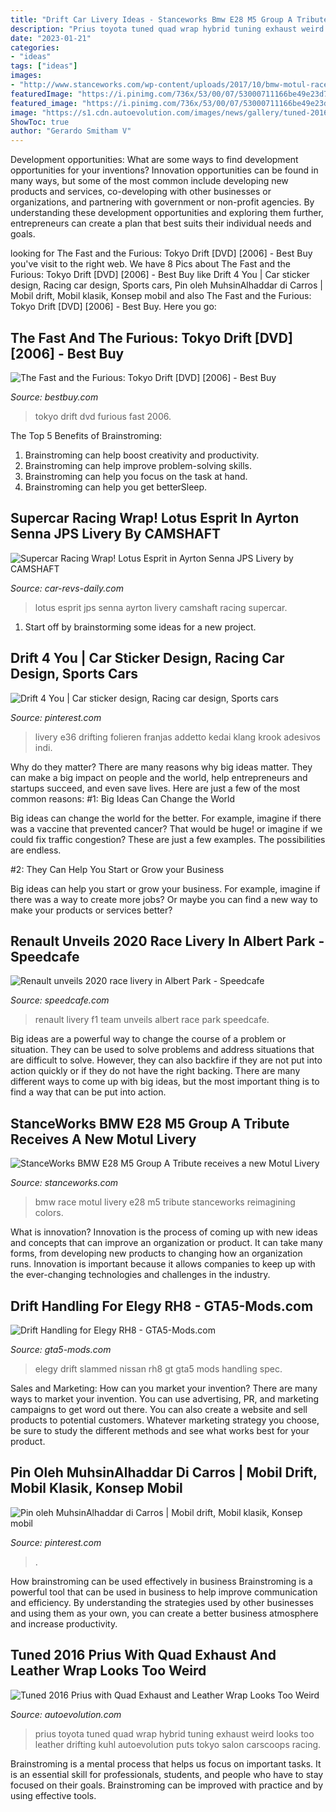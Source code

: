 ```yaml
---
title: "Drift Car Livery Ideas - Stanceworks Bmw E28 M5 Group A Tribute Receives A New Motul Livery"
description: "Prius toyota tuned quad wrap hybrid tuning exhaust weird looks too leather drifting kuhl autoevolution puts tokyo salon carscoops racing"
date: "2023-01-21"
categories:
- "ideas"
tags: ["ideas"]
images:
- "http://www.stanceworks.com/wp-content/uploads/2017/10/bmw-motul-race-livery.jpg"
featuredImage: "https://i.pinimg.com/736x/53/00/07/53000711166be49e23d75443528609e5.jpg"
featured_image: "https://i.pinimg.com/736x/53/00/07/53000711166be49e23d75443528609e5.jpg"
image: "https://s1.cdn.autoevolution.com/images/news/gallery/tuned-2016-prius-with-quad-exhaust-and-leather-wrap-looks-too-weird_2.jpg"
ShowToc: true
author: "Gerardo Smitham V"
---
```



Development opportunities: What are some ways to find development opportunities for your inventions?
Innovation opportunities can be found in many ways, but some of the most common include developing new products and services, co-developing with other businesses or organizations, and partnering with government or non-profit agencies. By understanding these development opportunities and exploring them further, entrepreneurs can create a plan that best suits their individual needs and goals.

	

		
looking for The Fast and the Furious: Tokyo Drift [DVD] [2006] - Best Buy you've visit to the right web. We have 8 Pics about The Fast and the Furious: Tokyo Drift [DVD] [2006] - Best Buy like Drift 4 You | Car sticker design, Racing car design, Sports cars, Pin oleh MuhsinAlhaddar di Carros | Mobil drift, Mobil klasik, Konsep mobil and also The Fast and the Furious: Tokyo Drift [DVD] [2006] - Best Buy. Here you go:
		
    
## The Fast And The Furious: Tokyo Drift [DVD] [2006] - Best Buy

<img loading=lazy src="https://pisces.bbystatic.com/image2/BestBuy_US/images/products/3237/32375259_so.jpg" onerror="this.onerror=null;this.src='https://tse2.mm.bing.net/th?id=OIP.kHplysO2-CPC069rVCdhyAHaKZ&amp;pid=15.1';" alt="The Fast and the Furious: Tokyo Drift [DVD] [2006] - Best Buy">

_Source: bestbuy.com_

>tokyo drift dvd furious fast 2006. 

	

The Top 5 Benefits of Brainstroming:
1. Brainstroming can help boost creativity and productivity.
2. Brainstroming can help improve problem-solving skills.
3. Brainstroming can help you focus on the task at hand.
4. Brainstroming can help you get betterSleep.

    
## Supercar Racing Wrap! Lotus Esprit In Ayrton Senna JPS Livery By CAMSHAFT

<img loading=lazy src="http://www.car-revs-daily.com/wp-content/uploads/Lotus-Esprit-in-Ayrton-Senna-JPS-Livery-by-CAMSHAFT-7.jpg" onerror="this.onerror=null;this.src='https://tse3.mm.bing.net/th?id=OIP._i8U3XXju2hfrnUzJJ0YtAHaD2&amp;pid=15.1';" alt="Supercar Racing Wrap! Lotus Esprit in Ayrton Senna JPS Livery by CAMSHAFT">

_Source: car-revs-daily.com_

>lotus esprit jps senna ayrton livery camshaft racing supercar. 

	

1. Start off by brainstorming some ideas for a new project.

    
## Drift 4 You | Car Sticker Design, Racing Car Design, Sports Cars

<img loading=lazy src="https://i.pinimg.com/736x/53/00/07/53000711166be49e23d75443528609e5.jpg" onerror="this.onerror=null;this.src='https://tse2.mm.bing.net/th?id=OIP.dJHPnYEicFuIHlesmwf0QwHaLZ&amp;pid=15.1';" alt="Drift 4 You | Car sticker design, Racing car design, Sports cars">

_Source: pinterest.com_

>livery e36 drifting folieren franjas addetto kedai klang krook adesivos indi. 

	

Why do they matter?
There are many reasons why big ideas matter. They can make a big impact on people and the world, help entrepreneurs and startups succeed, and even save lives. Here are just a few of the most common reasons:
#1: Big Ideas Can Change the World

Big ideas can change the world for the better. For example, imagine if there was a vaccine that prevented cancer? That would be huge! or imagine if we could fix traffic congestion? These are just a few examples. The possibilities are endless.

#2: They Can Help You Start or Grow your Business

Big ideas can help you start or grow your business. For example, imagine if there was a way to create more jobs? Or maybe you can find a new way to make your products or services better?

    
## Renault Unveils 2020 Race Livery In Albert Park - Speedcafe

<img loading=lazy src="https://media4.speedcafe.com/wp-content/uploads/2020/03/profil-2-1200x800.jpg" onerror="this.onerror=null;this.src='https://tse4.mm.bing.net/th?id=OIP.NQw5OdyvYiqV4SZMC1hCdgEsDI&amp;pid=15.1';" alt="Renault unveils 2020 race livery in Albert Park - Speedcafe">

_Source: speedcafe.com_

>renault livery f1 team unveils albert race park speedcafe. 

	

Big ideas are a powerful way to change the course of a problem or situation. They can be used to solve problems and address situations that are difficult to solve. However, they can also backfire if they are not put into action quickly or if they do not have the right backing. There are many different ways to come up with big ideas, but the most important thing is to find a way that can be put into action.

    
## StanceWorks BMW E28 M5 Group A Tribute Receives A New Motul Livery

<img loading=lazy src="http://www.stanceworks.com/wp-content/uploads/2017/10/bmw-motul-race-livery.jpg" onerror="this.onerror=null;this.src='https://tse3.mm.bing.net/th?id=OIP.fwm8AJLQ0CUknZOeh27tXwHaE8&amp;pid=15.1';" alt="StanceWorks BMW E28 M5 Group A Tribute receives a new Motul Livery">

_Source: stanceworks.com_

>bmw race motul livery e28 m5 tribute stanceworks reimagining colors. 

	

What is innovation?
Innovation is the process of coming up with new ideas and concepts that can improve an organization or product. It can take many forms, from developing new products to changing how an organization runs. Innovation is important because it allows companies to keep up with the ever-changing technologies and challenges in the industry.

    
## Drift Handling For Elegy RH8 - GTA5-Mods.com

<img loading=lazy src="https://img.gta5-mods.com/q75/images/drift-handling-for-elegy-rh8/8bd00e-8507296097_c5ec3c519e_b.png" onerror="this.onerror=null;this.src='https://tse2.mm.bing.net/th?id=OIP.4QpAUAumh-JwOsLvffGEygHaEK&amp;pid=15.1';" alt="Drift Handling for Elegy RH8 - GTA5-Mods.com">

_Source: gta5-mods.com_

>elegy drift slammed nissan rh8 gt gta5 mods handling spec. 

	

Sales and Marketing: How can you market your invention?
There are many ways to market your invention. You can use advertising, PR, and marketing campaigns to get word out there. You can also create a website and sell products to potential customers. Whatever marketing strategy you choose, be sure to study the different methods and see what works best for your product.

    
## Pin Oleh MuhsinAlhaddar Di Carros | Mobil Drift, Mobil Klasik, Konsep Mobil

<img loading=lazy src="https://i.pinimg.com/736x/03/3f/1d/033f1d6fc807371e576700a49762059f.jpg" onerror="this.onerror=null;this.src='https://tse1.mm.bing.net/th?id=OIP.Xi01mmXjxInwglTTfpJdEAHaNK&amp;pid=15.1';" alt="Pin oleh MuhsinAlhaddar di Carros | Mobil drift, Mobil klasik, Konsep mobil">

_Source: pinterest.com_

>. 

	

How brainstroming can be used effectively in business
Brainstroming is a powerful tool that can be used in business to help improve communication and efficiency. By understanding the strategies used by other businesses and using them as your own, you can create a better business atmosphere and increase productivity.

    
## Tuned 2016 Prius With Quad Exhaust And Leather Wrap Looks Too Weird

<img loading=lazy src="https://s1.cdn.autoevolution.com/images/news/gallery/tuned-2016-prius-with-quad-exhaust-and-leather-wrap-looks-too-weird_2.jpg" onerror="this.onerror=null;this.src='https://tse1.mm.bing.net/th?id=OIP.FNzCFabpCluZK1jyvk_zhgHaE8&amp;pid=15.1';" alt="Tuned 2016 Prius with Quad Exhaust and Leather Wrap Looks Too Weird">

_Source: autoevolution.com_

>prius toyota tuned quad wrap hybrid tuning exhaust weird looks too leather drifting kuhl autoevolution puts tokyo salon carscoops racing. 

	

Brainstroming is a mental process that helps us focus on important tasks. It is an essential skill for professionals, students, and people who have to stay focused on their goals. Brainstroming can be improved with practice and by using effective tools.

